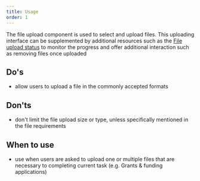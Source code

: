 ```yaml
---
title: Usage
order: 1
---
```

The file upload component is used to select and upload files. This uploading interface can be supplemented by additional resources such as the [File upload status](https://v4-dev--europa-component-library.netlify.app/playground/eu/?path=/story/compositions-file-upload-status--default) to monitor the progress and offer additional interaction such as removing files once uploaded

## Do's

- allow users to upload a file in the commonly accepted formats

## Don'ts

- don't limit the file upload size or type, unless specifically mentioned in the file requirements

## When to use

- use when users are asked to upload one or multiple files that are necessary to completing current task (e.g. Grants & funding applications)
